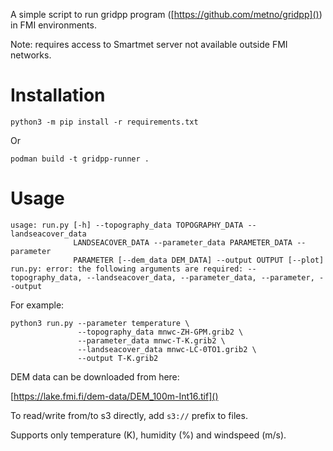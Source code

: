 A simple script to run gridpp program ([https://github.com/metno/gridpp]())
in FMI environments.

Note: requires access to Smartmet server not available outside FMI
networks.

# Installation

```
python3 -m pip install -r requirements.txt
```
Or

```
podman build -t gridpp-runner .
```

# Usage

```
usage: run.py [-h] --topography_data TOPOGRAPHY_DATA --landseacover_data
              LANDSEACOVER_DATA --parameter_data PARAMETER_DATA --parameter
              PARAMETER [--dem_data DEM_DATA] --output OUTPUT [--plot]
run.py: error: the following arguments are required: --topography_data, --landseacover_data, --parameter_data, --parameter, --output
```

For example:

```
python3 run.py --parameter temperature \
               --topography_data mnwc-ZH-GPM.grib2 \
               --parameter_data mnwc-T-K.grib2 \
               --landseacover_data mnwc-LC-0TO1.grib2 \
               --output T-K.grib2
```

DEM data can be downloaded from here:

[https://lake.fmi.fi/dem-data/DEM_100m-Int16.tif]()

To read/write from/to s3 directly, add `s3://` prefix to files.

Supports only temperature (K), humidity (%) and windspeed (m/s).
